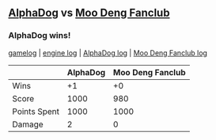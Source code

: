 ## [AlphaDog](<../../AlphaDog/README.md>) vs [Moo Deng Fanclub](<../../Moo Deng Fanclub/README.md>)
### AlphaDog wins!

[gamelog](<gamelog.json>) | [engine log](<engine>) | [AlphaDog log](<AlphaDog>) | [Moo Deng Fanclub log](<Moo Deng Fanclub>)

|              | AlphaDog | Moo Deng Fanclub |
| ------------ | -------- | ---------------- |
| Wins         |       +1 |               +0 |
| Score        |     1000 |              980 |
| Points Spent |     1000 |             1000 |
| Damage       |        2 |                0 |
